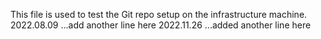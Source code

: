This file is used to test the Git repo setup on the infrastructure machine.
2022.08.09 ...add another line here
2022.11.26 ...added another line here
